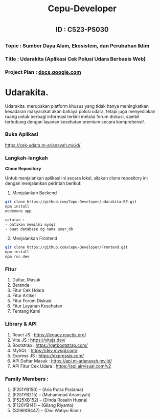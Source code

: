 <h1 align="center">Cepu-Developer<h1>

<h2 align="center">ID : C523-PS030<h2>

### Topic : Sumber Daya Alam, Ekosistem, dan Perubahan Iklim

### Title : Udarakita (Aplikasi Cek Polusi Udara Berbasis  Web)

### Project Plan : [docs.google.com](https://docs.google.com/document/d/1xePZGZGLGzMQCTAjFhZo_xTJo4qgcPg8o1gp-1YZg9Y/edit?usp=sharing](https://drive.google.com/file/d/1mcUjfivCdBBb8GfKSI6-b_iIzYmuzucr/view?usp=sharing))

# Udarakita.
Udarakita. merupakan platform khusus yang tidak hanya meningkatkan kesadaran masyarakat akan bahaya polusi udara, tetapi juga menyediakan ruang untuk berbagi informasi terkini melalui forum diskusi, sambil terhubung dengan layanan kesehatan premium secara komprehensif. 

### Buka Aplikasi
https://cek-udara.m-ariansyah.my.id/ 

### Langkah-langkah
**Clone Repository**

Untuk menjalankan aplikasi ini secara lokal, silakan clone repository ini dengan menjalankan perintah berikut:
1. Menjalankan Backend
```bash
git clone https://github.com/Cepu-Developer/udarakita-BE.git
npm install
nodemone app

catatan :
- patikan memilki mysql 
- buat database dg nama user_db
```

2. Menjalankan Frontend
```bash
git clone https://github.com/Cepu-Developer/Frontend.git
npm install
npm run dev
```

### Fitur
1. Daftar, Masuk
2. Beranda
3. Fitur Cek Udara
4. Fitur Artikel
5. Fitur Forum Diskusi
6. Fitur Layanan Kesehatan
7. Tentang Kami

### Library & API 
1. React JS : https://legacy.reactjs.org/ 
2. Vite JS : https://vitejs.dev/ 
3. Bootstrap : https://getbootstrap.com/
4. MySQL : https://dev.mysql.com/ 
5. Express JS : https://expressjs.com/
6. API Daftar Masuk : https://api.m-ariansyah.my.id/ 
7. API Fitur Cek Udara : https://api.airvisual.com/v2

### Family Members :
1. (F251YB150) – (Aria Putra Pratama) 
2. (F251YB215) – (Muhammad Ariansyah) 
3. (F525XB152) – (Dinda Rosalin Husna) 
4. (F120YB141) – (Gilang Riyanto) 
5. (S299XB447) – (Dwi Wahyu Riani)
